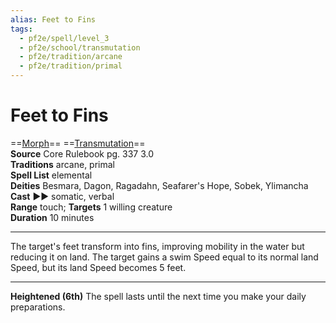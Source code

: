 ```yaml
---
alias: Feet to Fins
tags:
  - pf2e/spell/level_3
  - pf2e/school/transmutation
  - pf2e/tradition/arcane
  - pf2e/tradition/primal
---
```


# Feet to Fins

==[Morph](Morph.md)== ==[Transmutation](Transmutation.md)==  
__Source__ Core Rulebook pg. 337 3.0  
**Traditions** arcane, primal  
**Spell List** elemental  
**Deities** Besmara, Dagon, Ragadahn, Seafarer's Hope, Sobek, Ylimancha  
**Cast** ►► somatic, verbal  
**Range** touch; **Targets** 1 willing creature  
**Duration** 10 minutes

---

The target's feet transform into fins, improving mobility in the water but reducing it on land. The target gains a swim Speed equal to its normal land Speed, but its land Speed becomes 5 feet.

<hr>

**Heightened (6th)** The spell lasts until the next time you make your daily preparations.

